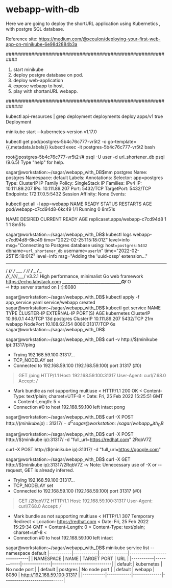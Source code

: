 # webapp-with-db
Here we are going to deploy the shortURL application using Kubernetics , with postgre SQL database.


Reference site:
https://medium.com/@xcoulon/deploying-your-first-web-app-on-minikube-6e98d2884b3a

############################################################
1. start minikube 
2. deploy postgre database on pod.
3. deploy web-application 
4. expose webapp to host.
5. play with shortanURL webapp.

##############################################################


kubectl api-resources | grep deployment
deployments                       deploy       apps/v1                                true         Deployment


minikube start --kubernetes-version v1.17.0	

kubectl get pod/postgres-5b4c76c777-vr5t2  -o go-template={{.metadata.labels}}
kubectl exec -it postgres-5b4c76c777-vr5t2 bash

root@postgres-5b4c76c777-vr5t2:/# psql -U user -d url_shortener_db
psql (9.6.5)
Type "help" for help.

sagar@workstation:~/sagar/webapp_with_DB$mm postgres
Name:              postgres
Namespace:         default
Labels:            <none>
Annotations:       <none>
Selector:          app=postgres
Type:              ClusterIP
IP Family Policy:  SingleStack
IP Families:       IPv4
IP:                10.111.89.207
IPs:               10.111.89.207
Port:              <unset>  5432/TCP
TargetPort:        5432/TCP
Endpoints:         172.17.0.5:5432
Session Affinity:  None
Events:            <none>

kubectl get all -l app=webapp
NAME                        READY   STATUS    RESTARTS   AGE
pod/webapp-c7cd94d8-6kc49   1/1     Running   0          8m51s

NAME                              DESIRED   CURRENT   READY   AGE
replicaset.apps/webapp-c7cd94d8   1         1         1       8m51s

sagar@workstation:~/sagar/webapp_with_DB$ kubectl logs webapp-c7cd94d8-6kc49
time="2022-02-25T15:18:01Z" level=info msg="Connecting to Postgres database using: host=`postgres:5432` dbname=`url_shortener_db` username=`user`\n"
time="2022-02-25T15:18:01Z" level=info msg="Adding the 'uuid-ossp' extension..."

   ____    __
  / __/___/ /  ___
 / _// __/ _ \/ _ \
/___/\__/_//_/\___/ v3.2.1
High performance, minimalist Go web framework
https://echo.labstack.com
____________________________________O/_______
                                    O\
⇨ http server started on [::]:8080


sagar@workstation:~/sagar/webapp_with_DB$ kubectl apply -f app_service.yaml
service/webapp created
sagar@workstation:~/sagar/webapp_with_DB$ kubectl get service
NAME         TYPE        CLUSTER-IP      EXTERNAL-IP   PORT(S)          AGE
kubernetes   ClusterIP   10.96.0.1       <none>        443/TCP          13d
postgres     ClusterIP   10.111.89.207   <none>        5432/TCP         21m
webapp       NodePort    10.108.62.154   <none>        8080:31317/TCP   6s
sagar@workstation:~/sagar/webapp_with_DB$ 



sagar@workstation:~/sagar/webapp_with_DB$ curl -v http://$(minikube ip):31317/ping
*   Trying 192.168.59.100:31317...
* TCP_NODELAY set
* Connected to 192.168.59.100 (192.168.59.100) port 31317 (#0)
> GET /ping HTTP/1.1
> Host: 192.168.59.100:31317
> User-Agent: curl/7.68.0
> Accept: */*
> 
* Mark bundle as not supporting multiuse
< HTTP/1.1 200 OK
< Content-Type: text/plain; charset=UTF-8
< Date: Fri, 25 Feb 2022 15:25:51 GMT
< Content-Length: 5
< 
* Connection #0 to host 192.168.59.100 left intact
pong


sagar@workstation:~/sagar/webapp_with_DB$ curl -X POST http://$(minikube ip):31317/ -d ^C
sagar@workstation:~/sagar/webapp_with_DB$ 

sagar@workstation:~/sagar/webapp_with_DB$ curl -X POST http://$(minikube ip):31317/ -d "full_url=https://redhat.com"
2RqbV7Z

curl -X POST http://$(minikube ip):31317/ -d "full_url=https://google.com"

sagar@workstation:~/sagar/webapp_with_DB$ curl -X GET http://$(minikube ip):31317/2RqbV7Z -v
Note: Unnecessary use of -X or --request, GET is already inferred.
*   Trying 192.168.59.100:31317...
* TCP_NODELAY set
* Connected to 192.168.59.100 (192.168.59.100) port 31317 (#0)
> GET /2RqbV7Z HTTP/1.1
> Host: 192.168.59.100:31317
> User-Agent: curl/7.68.0
> Accept: */*
> 
* Mark bundle as not supporting multiuse
< HTTP/1.1 307 Temporary Redirect
< Location: https://redhat.com
< Date: Fri, 25 Feb 2022 15:29:34 GMT
< Content-Length: 0
< Content-Type: text/plain; charset=utf-8
< 
* Connection #0 to host 192.168.59.100 left intact


sagar@workstation:~/sagar/webapp_with_DB$ minikube service list --namespace default
|-----------|------------|--------------|-----------------------------|
| NAMESPACE |    NAME    | TARGET PORT  |             URL             |
|-----------|------------|--------------|-----------------------------|
| default   | kubernetes | No node port |
| default   | postgres   | No node port |
| default   | webapp     |         8080 | http://192.168.59.100:31317 |
|-----------|------------|--------------|-----------------------------|

